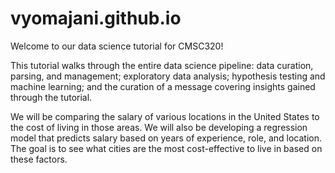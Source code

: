 # vyomajani.github.io
Welcome to our data science tutorial for CMSC320! 

This tutorial walks through the entire data science pipeline: data curation, parsing, and management; exploratory data analysis; hypothesis testing and machine learning; and the 
curation of a message covering insights gained through the tutorial. 

We will be comparing the salary of various locations in the United States to the cost of living in those 
areas. We will also be developing a regression model that predicts salary based on years of experience, role, and location. The goal is to see what cities are the most 
cost-effective to live in based on these factors.
